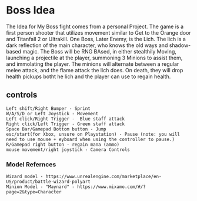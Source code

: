 # Boss Idea
The Idea for My Boss fight comes from a personal Project. The game is a first person shooter that utilizes movement similar to Get to the Orange door and Titanfall 2 or Ultrakill.
One Boss, Later Enemy, is the Lich. The lich is a dark reflection of the main character, who knows the old ways and shadow-based magic.
The Boss will be RNG BAsed, in either stealthily Moving, launching a projectile at the player, summoning 3 Minions to assist them, and immolating the player.
The minions will alternate between a regular melee attack, and the flame attack the lich does. On death, they will drop health pickups botht he lich and the player can use to regain health.

## controls
````
Left shift/Right Bumper - Sprint
W/A/S/D or Left Joystick - Movement
Left click/Right Trigger -  Blue staff attack
Right click/Left Trigger - Green staff attack
Space Bar/Gamepad Bottom button - Jump
esc/start(for Xbox, unsure on Playstation) - Pause (note: you will need to use mouse + eyboard when using the controller to pause.)
R/Gamepad right button - regain mana (ammo)
mouse movement/right joystick - Camera Controls
````

### Model Refernces
```
Wizard model - https://www.unrealengine.com/marketplace/en-US/product/battle-wizard-polyart
Minion Model - "Maynard" - https://www.mixamo.com/#/?page=2&type=Character
```
